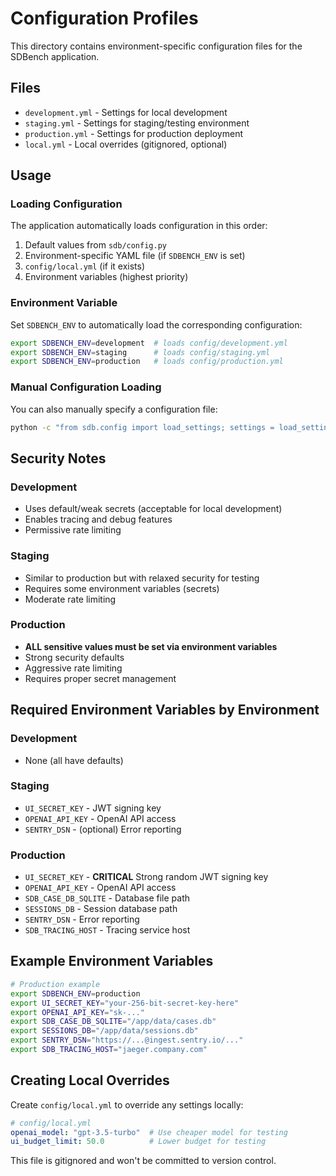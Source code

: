 # Configuration Profiles

This directory contains environment-specific configuration files for the SDBench application.

## Files

- `development.yml` - Settings for local development
- `staging.yml` - Settings for staging/testing environment
- `production.yml` - Settings for production deployment
- `local.yml` - Local overrides (gitignored, optional)

## Usage

### Loading Configuration

The application automatically loads configuration in this order:

1. Default values from `sdb/config.py`
2. Environment-specific YAML file (if `SDBENCH_ENV` is set)
3. `config/local.yml` (if it exists)
4. Environment variables (highest priority)

### Environment Variable

Set `SDBENCH_ENV` to automatically load the corresponding configuration:

```bash
export SDBENCH_ENV=development  # loads config/development.yml
export SDBENCH_ENV=staging      # loads config/staging.yml  
export SDBENCH_ENV=production   # loads config/production.yml
```

### Manual Configuration Loading

You can also manually specify a configuration file:

```bash
python -c "from sdb.config import load_settings; settings = load_settings('config/development.yml')"
```

## Security Notes

### Development
- Uses default/weak secrets (acceptable for local development)
- Enables tracing and debug features
- Permissive rate limiting

### Staging
- Similar to production but with relaxed security for testing
- Requires some environment variables (secrets)
- Moderate rate limiting

### Production
- **ALL sensitive values must be set via environment variables**
- Strong security defaults
- Aggressive rate limiting
- Requires proper secret management

## Required Environment Variables by Environment

### Development
- None (all have defaults)

### Staging
- `UI_SECRET_KEY` - JWT signing key
- `OPENAI_API_KEY` - OpenAI API access
- `SENTRY_DSN` - (optional) Error reporting

### Production
- `UI_SECRET_KEY` - **CRITICAL** Strong random JWT signing key
- `OPENAI_API_KEY` - OpenAI API access
- `SDB_CASE_DB_SQLITE` - Database file path
- `SESSIONS_DB` - Session database path
- `SENTRY_DSN` - Error reporting
- `SDB_TRACING_HOST` - Tracing service host

## Example Environment Variables

```bash
# Production example
export SDBENCH_ENV=production
export UI_SECRET_KEY="your-256-bit-secret-key-here"
export OPENAI_API_KEY="sk-..."
export SDB_CASE_DB_SQLITE="/app/data/cases.db"
export SESSIONS_DB="/app/data/sessions.db"
export SENTRY_DSN="https://...@ingest.sentry.io/..."
export SDB_TRACING_HOST="jaeger.company.com"
```

## Creating Local Overrides

Create `config/local.yml` to override any settings locally:

```yaml
# config/local.yml
openai_model: "gpt-3.5-turbo"  # Use cheaper model for testing
ui_budget_limit: 50.0          # Lower budget for testing
```

This file is gitignored and won't be committed to version control.